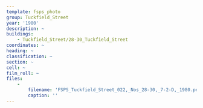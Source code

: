 ```yaml
---
template: fsps_photo
group: Tuckfield_Street
year: '1980'
description: ~
buildings:
    - Tuckfield_Street/28-30_Tuckfield_Street
coordinates: ~
heading: ~
classification: ~
section: ~
cell: ~
film_roll: ~
files:
    -
        filename: 'FSPS_Tuckfield_Street_022,_Nos_28-30,_7-2-D,_1980.png'
        caption: ''
---
```

